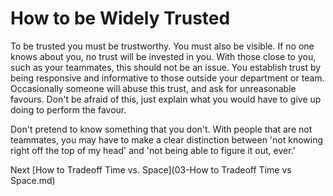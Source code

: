 # How to be Widely Trusted
[//]: # (Version:1.0.0)
To be trusted you must be trustworthy. You must also be visible. If no one knows about you, no trust will be invested in you. With those close to you, such as your teammates, this should not be an issue. You establish trust by being responsive and informative to those outside your department or team. Occasionally someone will abuse this trust, and ask for unreasonable favours. Don't be afraid of this, just explain what you would have to give up doing to perform the favour.

Don't pretend to know something that you don't. With people that are not teammates, you may have to make a clear distinction between 'not knowing right off the top of my head' and 'not being able to figure it out, ever.'

Next [How to Tradeoff Time vs. Space](03-How to Tradeoff Time vs Space.md)
